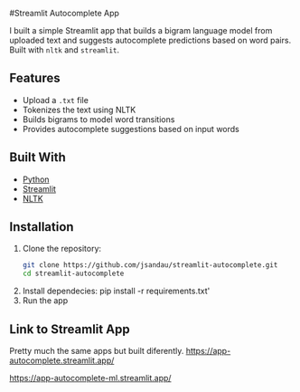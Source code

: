 #Streamlit Autocomplete App

I built a simple Streamlit app that builds a bigram language model from uploaded text and suggests autocomplete predictions based on word pairs. Built with `nltk` and `streamlit`.

## Features

- Upload a `.txt` file
- Tokenizes the text using NLTK
- Builds bigrams to model word transitions
- Provides autocomplete suggestions based on input words

## Built With

- [Python](https://www.python.org/)
- [Streamlit](https://streamlit.io/)
- [NLTK](https://www.nltk.org/)

## Installation

1. Clone the repository:
   ```bash
   git clone https://github.com/jsandau/streamlit-autocomplete.git
   cd streamlit-autocomplete
2. Install dependecies:
   pip install -r requirements.txt'
3. Run the app

## Link to Streamlit App
Pretty much the same apps but built diferently.
https://app-autocomplete.streamlit.app/

https://app-autocomplete-ml.streamlit.app/
